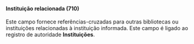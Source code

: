 #### Instituição relacionada  (710)

Este campo fornece referências-cruzadas para outras bibliotecas ou instituições relacionadas à instituição informada. Este campo é ligado ao registro de autoridade **Instituições**.
